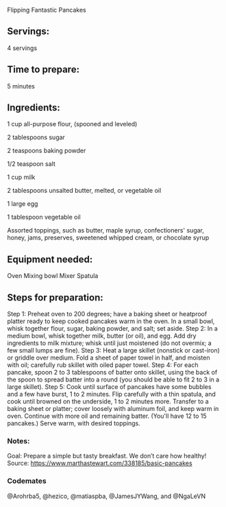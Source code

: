 Flipping Fantastic Pancakes

## Servings: 
4 servings

## Time to prepare: 
5 minutes

## Ingredients:

1 cup all-purpose flour, (spooned and leveled)

2 tablespoons sugar

2 teaspoons baking powder

1/2 teaspoon salt

1 cup milk

2 tablespoons unsalted butter, melted, or vegetable oil

1 large egg

1 tablespoon vegetable oil

Assorted toppings, such as butter, maple syrup, confectioners' sugar, honey, jams, preserves, sweetened whipped cream, or chocolate syrup


## Equipment needed:

Oven
Mixing bowl
Mixer
Spatula


## Steps for preparation:
Step 1: Preheat oven to 200 degrees; have a baking sheet or heatproof platter ready to keep cooked pancakes warm in the oven. In a small bowl, whisk together flour, sugar, baking powder, and salt; set aside.
Step 2: In a medium bowl, whisk together milk, butter (or oil), and egg. Add dry ingredients to milk mixture; whisk until just moistened (do not overmix; a few small lumps are fine).
Step 3: Heat a large skillet (nonstick or cast-iron) or griddle over medium. Fold a sheet of paper towel in half, and moisten with oil; carefully rub skillet with oiled paper towel.
Step 4: For each pancake, spoon 2 to 3 tablespoons of batter onto skillet, using the back of the spoon to spread batter into a round (you should be able to fit 2 to 3 in a large skillet).
Step 5: Cook until surface of pancakes have some bubbles and a few have burst, 1 to 2 minutes. Flip carefully with a thin spatula, and cook until browned on the underside, 1 to 2 minutes more. Transfer to a baking sheet or platter; cover loosely with aluminum foil, and keep warm in oven. Continue with more oil and remaining batter. (You'll have 12 to 15 pancakes.) Serve warm, with desired toppings.


### Notes:
Goal: Prepare a simple but tasty breakfast. We don’t care how healthy! 
Source: https://www.marthastewart.com/338185/basic-pancakes


### Codemates #
@Arohrba5, @hezico, @matiaspba, @JamesJYWang, and @NgaLeVN
